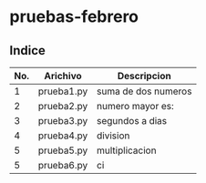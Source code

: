 # pruebas-febrero

## Indice

|No.|Arichivo|Descripcion|
|--|--|--|
|1|prueba1.py|suma de dos numeros|
|2|prueba2.py|numero mayor es: |
|3|prueba3.py|segundos a dias|
|4|prueba4.py|division|
|5|prueba5.py|multiplicacion|
|5|prueba6.py|ci|